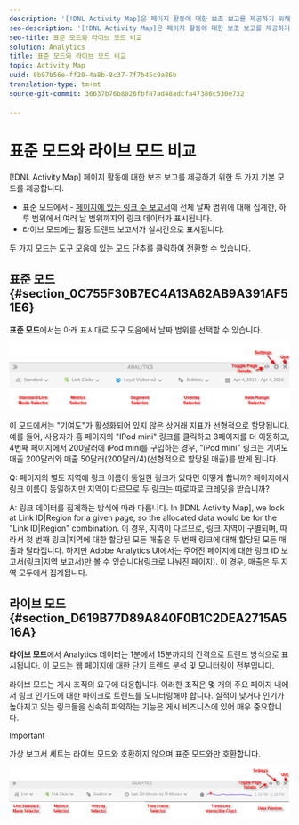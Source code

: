 ```yaml
---
description: '[!DNL Activity Map]은 페이지 활동에 대한 보조 보고를 제공하기 위해 두 가지 기본 모드를 제공합니다.'
seo-description: '[!DNL Activity Map]은 페이지 활동에 대한 보조 보고를 제공하기 위해 두 가지 기본 모드를 제공합니다.'
seo-title: 표준 모드와 라이브 모드 비교
solution: Analytics
title: 표준 모드와 라이브 모드 비교
topic: Activity Map
uuid: 8b97b56e-ff20-4a8b-8c37-7f7b45c9a86b
translation-type: tm+mt
source-git-commit: 36637b76b8026fbf87ad48adcfa47386c530e732

---
```



# 표준 모드와 라이브 모드 비교

[!DNL Activity Map] 페이지 활동에 대한 보조 보고를 제공하기 위한 두 가지 기본 모드를 제공합니다.

* 표준 모드에서 - [페이지에 있는 링크 수 보고서](/help/analyze/activity-map/activitymap-links-report.md)에 전체 날짜 범위에 대해 집계한, 하루 범위에서 여러 날 범위까지의 링크 데이터가 표시됩니다.
* 라이브 모드에는 활동 트렌드 보고서가 실시간으로 표시됩니다.

두 가지 모드는 도구 모음에 있는 모드 단추를 클릭하여 전환할 수 있습니다.

## 표준 모드 {#section_0C755F30B7EC4A13A62AB9A391AF51E6}

**표준 모드**&#x200B;에서는 아래 표시대로 도구 모음에서 날짜 범위를 선택할 수 있습니다.

![](assets/standard_mode.png)

이 모드에서는 "기여도"가 활성화되어 있지 않은 상거래 지표가 선형적으로 할당됩니다. 예를 들어, 사용자가 홈 페이지의 "IPod mini" 링크를 클릭하고 3페이지를 더 이동하고, 4번째 페이지에서 200달러에 iPod mini를 구입하는 경우, "iPod mini" 링크는 기여도 매출 200달러와 매출 50달러(200달러/4)(선형적으로 할당된 매출)를 받게 됩니다.

Q: 페이지의 별도 지역에 링크 이름이 동일한 링크가 있다면 어떻게 합니까? 페이지에서 링크 이름이 동일하지만 지역이 다르므로 두 링크는 따로따로 크레딧을 받습니까?

A: 링크 데이터를 집계하는 방식에 따라 다릅니다. In [!DNL Activity Map], we look at Link ID|Region for a given page, so the allocated data would be for the "Link ID|Region" combination. 이 경우, 지역이 다르므로, 링크|지역이 구별되며, 따라서 첫 번째 링크|지역에 대한 할당된 모든 매출은 두 번째 링크에 대해 할당된 모든 매출과 달라집니다. 하지만 Adobe Analytics UI에서는 주어진 페이지에 대한 링크 ID 보고서(링크|지역 보고서)만 볼 수 있습니다(링크로 나눠진 페이지). 이 경우, 매출은 두 지역 모두에서 집계됩니다.

## 라이브 모드 {#section_D619B77D89A840F0B1C2DEA2715A516A}

**라이브 모드**&#x200B;에서 Analytics 데이터는 1분에서 15분까지의 간격으로 트렌드 방식으로 표시됩니다. 이 모드는 웹 페이지에 대한 단기 트렌드 분석 및 모니터링이 전부입니다.

라이브 모드는 게시 조직의 요구에 대응합니다. 이러한 조직은 몇 개의 주요 페이지 내에서 링크 인기도에 대한 마이크로 트렌드를 모니터링해야 합니다. 실적이 낮거나 인기가 높아지고 있는 링크들을 신속히 파악하는 기능은 게시 비즈니스에 있어 매우 중요합니다.

>[!IMPORTANT]
>
>가상 보고서 세트는 라이브 모드와 호환하지 않으며 표준 모드와만 호환합니다.

![](assets/live_mode.png)

